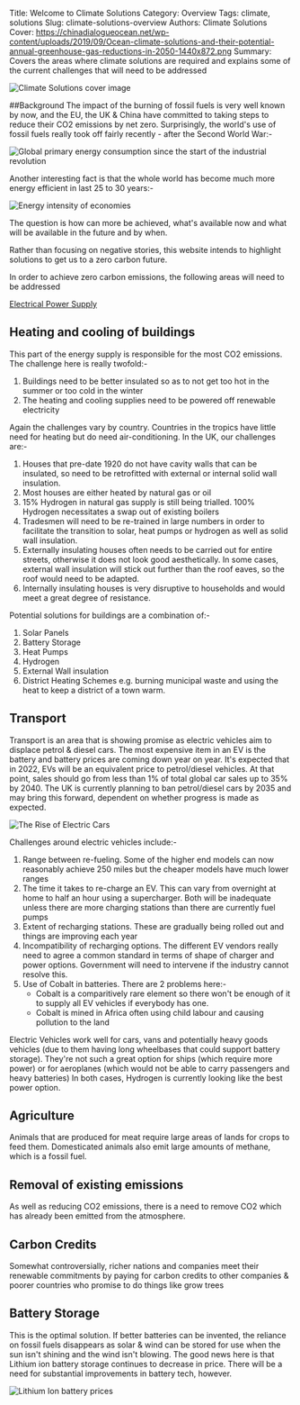 Title: Welcome to Climate Solutions
Category: Overview
Tags: climate, solutions
Slug: climate-solutions-overview
Authors: Climate Solutions
Cover: https://chinadialogueocean.net/wp-content/uploads/2019/09/Ocean-climate-solutions-and-their-potential-annual-greenhouse-gas-reductions-in-2050-1440x872.png
Summary: Covers the areas where climate solutions are required and explains some of the current challenges that will need to be addressed

![Climate Solutions cover image](https://chinadialogueocean.net/wp-content/uploads/2019/09/Ocean-climate-solutions-and-their-potential-annual-greenhouse-gas-reductions-in-2050-1440x872.png)

##Background 
The impact of the burning of fossil fuels is very well known by now, and the EU, the UK & China have committed to taking steps to reduce their CO2 emissions by net zero.
Surprisingly, the world's use of fossil fuels really took off fairly recently - after the Second World War:-

![Global primary energy consumption since the start of the industrial revolution](https://ourworldindata.org/exports/global-primary-energy_v13_850x600.svg)

Another interesting fact is that the whole world has become much more energy efficient in last 25 to 30 years:-

![Energy intensity of economies](https://ourworldindata.org/exports/energy-intensity-of-economies_v3_850x600.svg)

The question is how can more be achieved, what's available now and what will be available in the future and by when.

Rather than focusing on negative stories, this website intends to highlight solutions to get us to a zero carbon future.

In order to achieve zero carbon emissions, the following areas will need to be addressed

[Electrical Power Supply](electricity.html)
## Heating and cooling of buildings

This part of the energy supply is responsible for the most CO2 emissions. The challenge here is really twofold:-

1. Buildings need to be better insulated so as to not get too hot in the summer or too cold in the winter
2. The heating and cooling supplies need to be powered off renewable electricity

Again the challenges vary by country. Countries in the tropics have little need for heating but do need air-conditioning.
In the UK, our challenges are:-

1. Houses that pre-date 1920 do not have cavity walls that can be insulated, so need to be retrofitted with external or internal solid wall insulation.
2. Most houses are either heated by natural gas or oil
3. 15% Hydrogen in natural gas supply is still being trialled. 100% Hydrogen necessitates a swap out of existing boilers
4. Tradesmen will need to be re-trained in large numbers in order to facilitate the transition to solar, heat pumps or hydrogen as well as solid wall insulation.
5. Externally insulating houses often needs to be carried out for entire streets, otherwise it does not look good aesthetically. In some cases, external wall insulation will stick out further than the roof eaves, so the roof would need to be adapted.
6. Internally insulating houses is very disruptive to households and would meet a great degree of resistance.

Potential solutions for buildings are a combination of:-

1. Solar Panels  
2. Battery Storage
3. Heat Pumps
4. Hydrogen 
5. External Wall insulation
6. District Heating Schemes e.g. burning municipal waste and using the heat to keep a district of a town warm.

## Transport

Transport is an area that is showing promise as electric vehicles aim to displace petrol & diesel cars. 
The most expensive item in an EV is the battery and battery prices are coming down year on year. It's expected that in 2022, EVs will be an equivalent price to petrol/diesel vehicles. At that point, sales should go from less than 1% of total global car sales up to 35% by 2040. 
The UK is currently planning to ban petrol/diesel cars by 2035 and may bring this forward, dependent on whether progress is made as expected.

![The Rise of Electric Cars](https://www.bloomberg.com/features/2016-ev-oil-crisis/img/ev-sales.jpg)

Challenges around electric vehicles include:-

1. Range between re-fueling. Some of the higher end models can now reasonably achieve 250 miles but the cheaper models have much lower ranges
2. The time it takes to re-charge an EV. This can vary from overnight at home to half an hour using a supercharger. Both will be inadequate unless there are more charging stations than there are currently fuel pumps
3. Extent of recharging stations. These are gradually being rolled out and things are improving each year
4. Incompatibility of recharging options. The different EV vendors really need to agree a common standard in terms of shape of charger and power options. Government will need to intervene if the industry cannot resolve this.
5. Use of Cobalt in batteries. There are 2 problems here:-
    * Cobalt is a comparitively rare element so there won't be enough of it to supply all EV vehicles if everybody has one.  
    * Cobalt is mined in Africa often using child labour and causing pollution to the land

Electric Vehicles work well for cars, vans and potentially heavy goods vehicles (due to them having long wheelbases that could support battery storage).
They're not such a great option for ships (which require more power) or for aeroplanes (which would not be able to carry passengers and heavy batteries)
In both cases, Hydrogen is currently looking like the best power option.

## Agriculture
Animals that are produced for meat require large areas of lands for crops to feed them.
Domesticated animals also emit large amounts of methane, which is a fossil fuel.

## Removal of existing emissions
As well as reducing CO2 emissions, there is a need to remove CO2 which has already been emitted from the atmosphere.

## Carbon Credits
Somewhat controversially, richer nations and companies meet their renewable commitments by paying for carbon credits to other companies & poorer countries who promise to do things like grow trees 

## Battery Storage
This is the optimal solution. If better batteries can be invented, the reliance on fossil fuels disappears as solar & wind can be stored for use when the sun isn't shining and the wind isn't blowing.
The good news here is that Lithium ion battery storage continues to decrease in price. There will be a need for substantial improvements in battery tech, however.

![Lithium Ion battery prices](https://assets.bbhub.io/professional/sites/24/Capture2.jpg)



